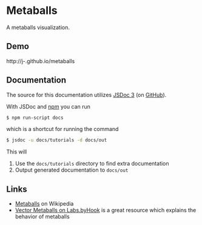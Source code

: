 # Metaballs

A metaballs visualization.

## Demo

http://j-.github.io/metaballs

## Documentation

The source for this documentation utilizes [JSDoc 3](http://usejsdoc.org/) (on [GitHub](https://github.com/jsdoc3/jsdoc)).

With JSDoc and [npm](https://npmjs.org/) you can run

```sh
$ npm run-script docs
```

which is a shortcut for running the command

```sh
$ jsdoc -u docs/tutorials -d docs/out
```

This will

1. Use the `docs/tutorials` directory to find extra documentation
2. Output generated documentation to `docs/out`

## Links

* [Metaballs](http://en.wikipedia.org/wiki/Metaballs) on Wikipedia
* [Vector Metaballs on Labs.byHook](http://labs.byhook.com/2011/09/26/vector-metaballs/) is a great resource which explains the behavior of metaballs
